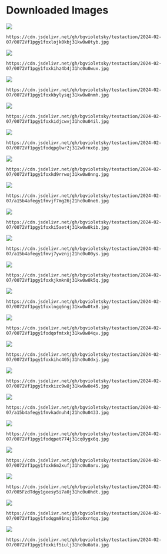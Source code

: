 # Downloaded Images

![](https://cdn.jsdelivr.net/gh/bgvioletsky/testaction/2024-02-07/0072Vf1pgy1foxlojk0kbj31kw0w0tyb.jpg)
```
https://cdn.jsdelivr.net/gh/bgvioletsky/testaction/2024-02-07/0072Vf1pgy1foxlojk0kbj31kw0w0tyb.jpg
```
![](https://cdn.jsdelivr.net/gh/bgvioletsky/testaction/2024-02-07/0072Vf1pgy1foxkihz4b4j31hc0u0wux.jpg)
```
https://cdn.jsdelivr.net/gh/bgvioletsky/testaction/2024-02-07/0072Vf1pgy1foxkihz4b4j31hc0u0wux.jpg
```
![](https://cdn.jsdelivr.net/gh/bgvioletsky/testaction/2024-02-07/0072Vf1pgy1foxkbylysqj31kw0w0nmh.jpg)
```
https://cdn.jsdelivr.net/gh/bgvioletsky/testaction/2024-02-07/0072Vf1pgy1foxkbylysqj31kw0w0nmh.jpg
```
![](https://cdn.jsdelivr.net/gh/bgvioletsky/testaction/2024-02-07/0072Vf1pgy1foxkidjcwvj31hc0u04il.jpg)
```
https://cdn.jsdelivr.net/gh/bgvioletsky/testaction/2024-02-07/0072Vf1pgy1foxkidjcwvj31hc0u04il.jpg
```
![](https://cdn.jsdelivr.net/gh/bgvioletsky/testaction/2024-02-07/0072Vf1pgy1fodqpglwr2j312w0rnx6p.jpg)
```
https://cdn.jsdelivr.net/gh/bgvioletsky/testaction/2024-02-07/0072Vf1pgy1fodqpglwr2j312w0rnx6p.jpg
```
![](https://cdn.jsdelivr.net/gh/bgvioletsky/testaction/2024-02-07/0072Vf1pgy1foxkd9rrwoj31kw0w0nng.jpg)
```
https://cdn.jsdelivr.net/gh/bgvioletsky/testaction/2024-02-07/0072Vf1pgy1foxkd9rrwoj31kw0w0nng.jpg
```
![](https://cdn.jsdelivr.net/gh/bgvioletsky/testaction/2024-02-07/a15b4afegy1fmvjf7mg26j21hc0u0ne6.jpg)
```
https://cdn.jsdelivr.net/gh/bgvioletsky/testaction/2024-02-07/a15b4afegy1fmvjf7mg26j21hc0u0ne6.jpg
```
![](https://cdn.jsdelivr.net/gh/bgvioletsky/testaction/2024-02-07/0072Vf1pgy1foxki5aet4j31kw0w0kib.jpg)
```
https://cdn.jsdelivr.net/gh/bgvioletsky/testaction/2024-02-07/0072Vf1pgy1foxki5aet4j31kw0w0kib.jpg
```
![](https://cdn.jsdelivr.net/gh/bgvioletsky/testaction/2024-02-07/a15b4afegy1fmvj7ywznjj21hc0u00ys.jpg)
```
https://cdn.jsdelivr.net/gh/bgvioletsky/testaction/2024-02-07/a15b4afegy1fmvj7ywznjj21hc0u00ys.jpg
```
![](https://cdn.jsdelivr.net/gh/bgvioletsky/testaction/2024-02-07/0072Vf1pgy1foxkjkmkn8j31kw0w0k5q.jpg)
```
https://cdn.jsdelivr.net/gh/bgvioletsky/testaction/2024-02-07/0072Vf1pgy1foxkjkmkn8j31kw0w0k5q.jpg
```
![](https://cdn.jsdelivr.net/gh/bgvioletsky/testaction/2024-02-07/0072Vf1pgy1foxlngq6ngj31kw0w0tx8.jpg)
```
https://cdn.jsdelivr.net/gh/bgvioletsky/testaction/2024-02-07/0072Vf1pgy1foxlngq6ngj31kw0w0tx8.jpg
```
![](https://cdn.jsdelivr.net/gh/bgvioletsky/testaction/2024-02-07/0072Vf1pgy1fodqofmtxkj31kw0w04qv.jpg)
```
https://cdn.jsdelivr.net/gh/bgvioletsky/testaction/2024-02-07/0072Vf1pgy1fodqofmtxkj31kw0w04qv.jpg
```
![](https://cdn.jsdelivr.net/gh/bgvioletsky/testaction/2024-02-07/0072Vf1pgy1foxkihc405j31hc0u0dxj.jpg)
```
https://cdn.jsdelivr.net/gh/bgvioletsky/testaction/2024-02-07/0072Vf1pgy1foxkihc405j31hc0u0dxj.jpg
```
![](https://cdn.jsdelivr.net/gh/bgvioletsky/testaction/2024-02-07/0072Vf1pgy1foxkizc9w8j31kw0w0e45.jpg)
```
https://cdn.jsdelivr.net/gh/bgvioletsky/testaction/2024-02-07/0072Vf1pgy1foxkizc9w8j31kw0w0e45.jpg
```
![](https://cdn.jsdelivr.net/gh/bgvioletsky/testaction/2024-02-07/a15b4afegy1fmvkadnuh4j21hc0u0433.jpg)
```
https://cdn.jsdelivr.net/gh/bgvioletsky/testaction/2024-02-07/a15b4afegy1fmvkadnuh4j21hc0u0433.jpg
```
![](https://cdn.jsdelivr.net/gh/bgvioletsky/testaction/2024-02-07/0072Vf1pgy1fodqpet774j31cq0ygx6q.jpg)
```
https://cdn.jsdelivr.net/gh/bgvioletsky/testaction/2024-02-07/0072Vf1pgy1fodqpet774j31cq0ygx6q.jpg
```
![](https://cdn.jsdelivr.net/gh/bgvioletsky/testaction/2024-02-07/0072Vf1pgy1foxk6m2xufj31hc0u0aru.jpg)
```
https://cdn.jsdelivr.net/gh/bgvioletsky/testaction/2024-02-07/0072Vf1pgy1foxk6m2xufj31hc0u0aru.jpg
```
![](https://cdn.jsdelivr.net/gh/bgvioletsky/testaction/2024-02-07/005FzdTdgy1geesy5i7a0j31hc0u0hdt.jpg)
```
https://cdn.jsdelivr.net/gh/bgvioletsky/testaction/2024-02-07/005FzdTdgy1geesy5i7a0j31hc0u0hdt.jpg
```
![](https://cdn.jsdelivr.net/gh/bgvioletsky/testaction/2024-02-07/0072Vf1pgy1fodqgm91nsj315o0xr4qq.jpg)
```
https://cdn.jsdelivr.net/gh/bgvioletsky/testaction/2024-02-07/0072Vf1pgy1fodqgm91nsj315o0xr4qq.jpg
```
![](https://cdn.jsdelivr.net/gh/bgvioletsky/testaction/2024-02-07/0072Vf1pgy1foxkif5iulj31hc0u0ata.jpg)
```
https://cdn.jsdelivr.net/gh/bgvioletsky/testaction/2024-02-07/0072Vf1pgy1foxkif5iulj31hc0u0ata.jpg
```
